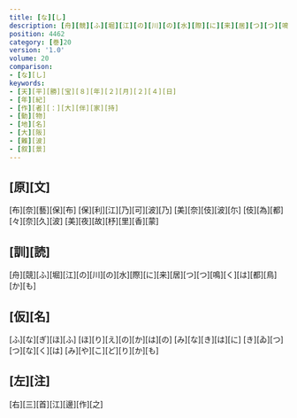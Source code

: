 ```yaml
---
title: [な][し]
description: [舟][競][ふ][堀][江][の][川][の][水][際][に][来][居][つ][つ][鳴][く][は][都][鳥][か][も]
position: 4462
category: [巻]20
version: '1.0'
volume: 20
comparison:
- [な][し]
keywords:
- [天][平][勝][宝][８][年][２][月][２][４][日]
- [年][紀]
- [作][者][：][大][伴][家][持]
- [動][物]
- [地][名]
- [大][阪]
- [難][波]
- [叙][景]
---
```


## [原][文]

[布][奈][藝][保][布] [保][利][江][乃][可][波][乃] [美][奈][伎][波][尓] [伎][為][都][々][奈][久][波] [美][夜][故][杼][里][香][蒙]

## [訓][読]

[舟][競][ふ][堀][江][の][川][の][水][際][に][来][居][つ][つ][鳴][く][は][都][鳥][か][も]

## [仮][名]

[ふ][な][ぎ][ほ][ふ] [ほ][り][え][の][か][は][の] [み][な][き][は][に] [き][ゐ][つ][つ][な][く][は] [み][や][こ][ど][り][か][も]

## [左][注]

[右][三][首][江][邊][作][之]
